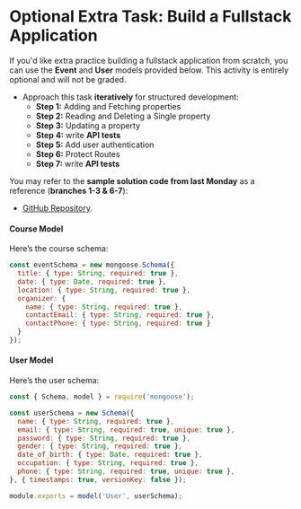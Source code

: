 # Optional Extra Task: Build a Fullstack Application

If you'd like extra practice building a fullstack application from scratch, you can use the **Event** and **User** models provided below. This activity is entirely optional and will not be graded.

- Approach this task **iteratively** for structured development:  
  - **Step 1:** Adding and Fetching properties  
  - **Step 2:** Reading and Deleting a Single property  
  - **Step 3:** Updating a property
  - **Step 4:** write **API tests**
  - **Step 5:** Add user authentication
  - **Step 6:** Protect Routes
  - **Step 7:** write **API tests**

You may refer to the **sample solution code from last Monday** as a reference (**branches 1-3 & 6-7**):  
- [GitHub Repository](https://github.com/tx00-resources-en/week7-fepp-en).

#### Course Model

Here’s the course schema:

```javascript
const eventSchema = new mongoose.Schema({
  title: { type: String, required: true },
  date: { type: Date, required: true },
  location: { type: String, required: true },
  organizer: {
    name: { type: String, required: true },
    contactEmail: { type: String, required: true },
    contactPhone: { type: String, required: true }
  }
});
```

#### User Model

Here’s the user schema:

```js
const { Schema, model } = require('mongoose');

const userSchema = new Schema({
  name: { type: String, required: true },
  email: { type: String, required: true, unique: true },
  password: { type: String, required: true },
  gender: { type: String, required: true },
  date_of_birth: { type: Date, required: true },
  occupation: { type: String, required: true },
  phone: { type: String, required: true, unique: true },
}, { timestamps: true, versionKey: false });

module.exports = model('User', userSchema);
```


<!-- 
```js
const { Schema, model } = require('mongoose');

const userSchema = new Schema({
  name: { type: String, required: true },
  email: { type: String, required: true, unique: true },
  password: { type: String, required: true },
  gender: { type: String, required: true, enum: ['Male', 'Female', 'Other'] },
  date_of_birth: { type: Date, required: true },
  address: { 
    street: { type: String, required: true },
    city: { type: String, required: true },
    state: { type: String, required: true },
    zip: { type: String, required: true },
    country: { type: String, required: true }
  },
  occupation: { type: String, required: true },
  phone: { type: String, required: true, unique: true },
}, { timestamps: true, versionKey: false });

module.exports = model('User', userSchema);
``` 
-->